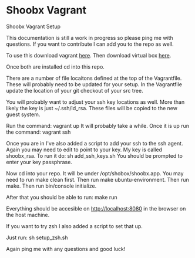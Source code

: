 # Shoobx Vagrant
Shoobx Vagrant Setup

This documentation is still a work in progress so please ping me with questions.
If you want to contribute I can add you to the repo as well.

To use this download vagrant [here](https://www.vagrantup.com/).
Then download virtual box [here](https://www.virtualbox.org/).

Once both are installed cd into this repo.

There are a number of file locaitons defined at the top of the Vagrantfile.
These will probably need to be updated for your setup.
In the Vagrantfile update the location of your git checkout of your src tree.

You will probably want to adjust your ssh key locations as well.
More than likely the key is just ~/.ssh/id_rsa.
These files will be copied to the new guest system.

Run the command: vagrant up
It will probably take a while.
Once it is up run the command: vagrant ssh

Once you are in I've also added a script to add your ssh to the ssh agent.
Again you may need to edit to point to your key. My key is called shoobx_rsa.
To run it do: sh add_ssh_keys.sh
You should be prompted to enter your key passphrase.

Now cd into your repo. It will be under /opt/shobox/shoobx.app.
You may need to run make clean first.
Then run make ubuntu-environment.
Then run make.
Then run bin/console initialize.

After that you should be able to run: make run

Everything should be accesible on [http://localhost:8080](http://localhost:8080) in the browser on the host machine.

If you want to try zsh I also added a script to set that up.

Just run: 
sh setup_zsh.sh

Again ping me with any questions and good luck!


